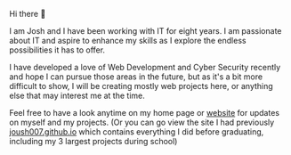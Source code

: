 Hi there 👋

I am Josh and I have been working with IT for eight years. I am passionate about IT and aspire to enhance my skills as I explore the endless possibilities it has to offer.

I have developed a love of Web Development and Cyber Security recently and hope I can pursue those areas in the future, but as it's a bit more difficult to show, I will be creating mostly web projects here, or anything else that may interest me at the time.

Feel free to have a look anytime on my home page or [website](supasonic007.github.io) for updates on myself and my projects. (Or you can go view the site I had previously [joush007.github.io](joush007.github.io) which contains everything I did before graduating, including my 3 largest projects during school)
